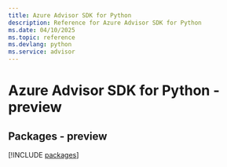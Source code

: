 ```yaml
---
title: Azure Advisor SDK for Python
description: Reference for Azure Advisor SDK for Python
ms.date: 04/10/2025
ms.topic: reference
ms.devlang: python
ms.service: advisor
---
```

# Azure Advisor SDK for Python - preview
## Packages - preview
[!INCLUDE [packages](advisor-index.md)]